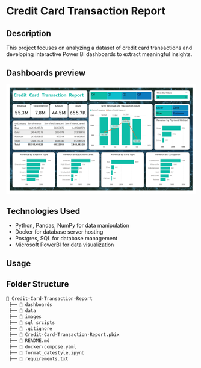 # Credit Card Transaction Report

## Description

This project focuses on analyzing a dataset of credit card transactions and developing interactive Power BI dashboards to extract meaningful insights.

## Dashboards preview

![Dashboard Screenshot](images/Credit_Card_Transactions_Report.jpg)

## Technologies Used

- Python, Pandas, NumPy for data manipulation
- Docker for database server hosting
- Postgres, SQL for database management
- Microsoft PowerBI for data visualization

## Usage



## Folder Structure

```
📂 Credit-Card-Transaction-Report
 ├── 📂 dashboards
 ├── 📂 data
 ├── 📂 images
 ├── 📂 sql srcipts
 ├── 📜 .gitignore
 ├── 📜 Credit-Card-Transaction-Report.pbix
 ├── 📜 README.md            
 ├── 📜 docker-compose.yaml
 ├── 📜 format_datestyle.ipynb
 ├── 📜 requirements.txt      
```
